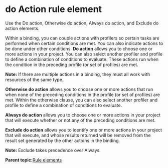 # do Action rule element

Use the Do action, Otherwise do action, Always do action, and Exclude do action elements.

Within a binding, you can couple actions with profilers so certain tasks are performed when certain conditions are met. You can also indicate actions to be done under other conditions. **Do action** allows you to choose one or more actions in your project. You can also select another profiler and profile to define a combination of conditions to evaluate. These actions run when the condition in the preceding profile \(or set of profiles\) are met.

**Note:** If there are multiple actions in a binding, they must all work with resources of the same type.

**Otherwise do action** allows you to choose one or more actions that run when none of the preceding conditions in the profile \(or set of profiles\) are met. Within the otherwise clause, you can also select another profiler and profile to define a combination of conditions to evaluate.

**Always do action** allows you to choose one or more actions in your project that will execute whether or not any of the preceding conditions are met.

**Exclude do action** allows you to identify one or more actions in your project that will execute, and whose results returned will be removed from the result set generated by the other actions in the binding.

**Note:** Exclude takes precedence over Always.

**Parent topic:**[Rule elements](../pzn/pzn_rule_elements.md)


